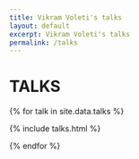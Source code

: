 ```yaml
---
title: Vikram Voleti's talks
layout: default
excerpt: Vikram Voleti's talks
permalink: /talks
---
```


# TALKS

{% for talk in site.data.talks %}

{% include talks.html %}

{% endfor %}

<p>&nbsp;</p>

